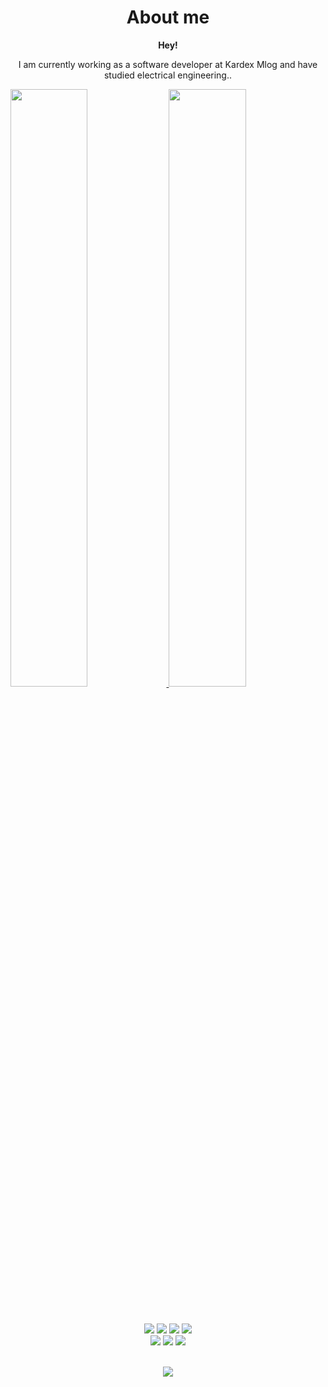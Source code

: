 <p align="center">
  <h1 align="center">
  <b>About me</b>
</h1>
  <div align="center">
<b>Hey!</b>
<p>
I am currently working as a software developer at Kardex Mlog and have studied electrical engineering.</i>.</p>
</div>
  <a href="https://github.com/cedricfranke28">
  <img width="49.5%" src="https://github-readme-stats.vercel.app/api?username=cedricfranke28&show_icons=true&theme=react&hide_border=true&icon_color=f28a00&count_private=true" />
    <img width="49.5%" src="https://github-readme-streak-stats.herokuapp.com/?user=cedricfranke28&theme=react&hide_border=true&count_private=true" />
  </a>
</p>

<br/>

<p>
</div> 
<div align="center">
  <img src="https://img.shields.io/badge/-CSharp-000?style=for-the-badge&logo=csharp&color=151515&logoColor=000&labelColor=3fc8dd">
  <img src="https://img.shields.io/badge/-React-000?style=for-the-badge&logo=react&color=151515&logoColor=000&labelColor=3fc8dd">
  <img src="https://img.shields.io/badge/-Node.JS-000?style=for-the-badge&logo=node.js&color=151515&logoColor=000&labelColor=3fc8dd">
  <img src="https://img.shields.io/badge/-Typescript-000?style=for-the-badge&logo=typescript&color=151515&logoColor=000&labelColor=3fc8dd">
</div>
<div align="center">
  <img src="https://img.shields.io/badge/-HTML-000?style=for-the-badge&logo=html5&color=151515&logoColor=000&labelColor=3fc8dd">
  <img src="https://img.shields.io/badge/-CSS-000?style=for-the-badge&logo=css3&color=151515&logoColor=000&labelColor=3fc8dd">
  <img src="https://img.shields.io/badge/-C++-000?style=for-the-badge&logo=cplusplus&color=151515&logoColor=000&labelColor=3fc8dd">
</p>

<br/>
<img src="https://github-readme-activity-graph.vercel.app/graph?username=cedricfranke28&theme=react">
